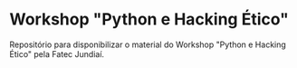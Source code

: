 # Workshop "Python e Hacking Ético"
Repositório para disponibilizar o material do Workshop "Python e Hacking Ético" pela Fatec Jundiaí.


